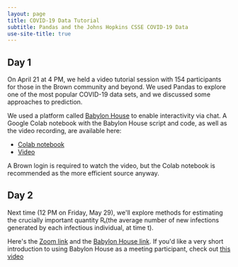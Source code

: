 ```yaml
---
layout: page
title: COVID-19 Data Tutorial
subtitle: Pandas and the Johns Hopkins CSSE COVID-19 Data
use-site-title: true
---
```


## Day 1

On April 21 at 4 PM, we held a video tutorial session with 154 participants for those in the Brown community and beyond. We used Pandas to explore one of the most popular COVID-19 data sets, and we discussed some approaches to prediction. 

We used a platform called [Babylon House](https://babylon.house) to enable interactivity via chat. A Google Colab notebook with the Babylon House script and code, as well as the video recording, are available here: 

* [Colab notebook](https://colab.research.google.com/drive/12IyckouU_Mqr9x5uTNvFyVuJ2ZGO5g9m)  
* [Video](https://brown.zoom.us/rec/share/zMpoEeqs819LS9LTwnr9B7wfO47Ceaa80SdM_vJfnxtqiFmaeXLS4EHr7dF7PYdR)

A Brown login is required to watch the video, but the Colab notebook is recommended as the more efficient source anyway.

## Day 2

Next time (12 PM on Friday, May 29), we'll explore methods for estimating the crucially important quantity Rₜ(the average number of new infections generated by each infectious individual, at time t). 

Here's the [Zoom link](https://brown.zoom.us/j/91357528021) and the [Babylon House link](https://babylon.house/projects/9282c066-ff77-46d2-8a63-394af6ff5105/join). If you'd like a very short introduction to using Babylon House as a meeting participant, check out [this video](https://youtu.be/RZB2W1R3t3c)
